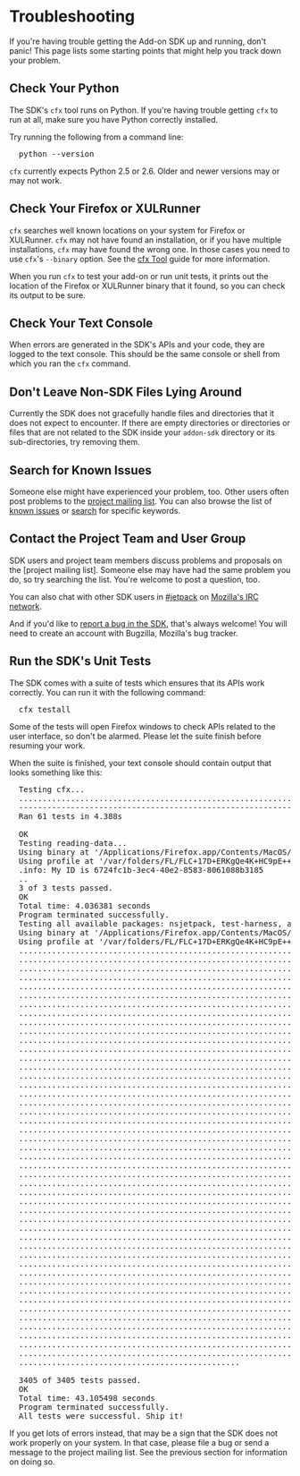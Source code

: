 # Troubleshooting #

If you're having trouble getting the Add-on SDK up and running, don't panic!
This page lists some starting points that might help you track down your
problem.


Check Your Python
-----------------

The SDK's `cfx` tool runs on Python.  If you're having trouble getting `cfx` to
run at all, make sure you have Python correctly installed.

Try running the following from a command line:

<pre>
  python --version
</pre>

`cfx` currently expects Python 2.5 or 2.6.  Older and newer versions may or may
not work.


Check Your Firefox or XULRunner
-------------------------------

`cfx` searches well known locations on your system for Firefox or XULRunner.
`cfx` may not have found an installation, or if you have multiple installations,
`cfx` may have found the wrong one.  In those cases you need to use `cfx`'s
`--binary` option.  See the [cfx Tool] guide for more information.

When you run `cfx` to test your add-on or run unit tests, it prints out the
location of the Firefox or XULRunner binary that it found, so you can check its
output to be sure.

[cfx Tool]: dev-guide/addon-development/cfx-tool.html


Check Your Text Console
-----------------------

When errors are generated in the SDK's APIs and your code, they are logged to
the text console.  This should be the same console or shell from which you ran
the `cfx` command.


Don't Leave Non-SDK Files Lying Around
------------------------------------------

Currently the SDK does not gracefully handle files and directories that it does
not expect to encounter.  If there are empty directories or directories or files
that are not related to the SDK inside your `addon-sdk` directory or its
sub-directories, try removing them.


Search for Known Issues
-----------------------

Someone else might have experienced your problem, too.  Other users often post
problems to the [project mailing list][jetpack-list].  You can also browse the
list of [known issues][bugzilla-known] or [search][bugzilla-search] for
specific keywords.

[bugzilla-known]: https://bugzilla.mozilla.org/buglist.cgi?order=Bug%20Number&resolution=---&resolution=DUPLICATE&query_format=advanced&product=Add-on%20SDK

[bugzilla-search]: https://bugzilla.mozilla.org/query.cgi?format=advanced&product=Add-on%20SDK


Contact the Project Team and User Group
---------------------------------------

SDK users and project team members discuss problems and proposals on the
[project mailing list].  Someone else may have had the same problem you do, so
try searching the list.  You're welcome to post a question, too.

You can also chat with other SDK users in [#jetpack][#jetpack] on
[Mozilla's IRC network][IRC].

And if you'd like to [report a bug in the SDK][bugzilla-report], that's always
welcome!  You will need to create an account with Bugzilla, Mozilla's bug
tracker.

[jetpack-list]: http://groups.google.com/group/mozilla-labs-jetpack/topics

[#jetpack]:http://mibbit.com/?channel=%23jetpack&server=irc.mozilla.org

[IRC]: http://irc.mozilla.org/

[bugzilla-report]: https://bugzilla.mozilla.org/enter_bug.cgi?product=Add-on%20SDK&component=General


Run the SDK's Unit Tests
------------------------

The SDK comes with a suite of tests which ensures that its APIs work correctly.
You can run it with the following command:

<pre>
  cfx testall
</pre>

Some of the tests will open Firefox windows to check APIs related to the user
interface, so don't be alarmed.  Please let the suite finish before resuming
your work.

When the suite is finished, your text console should contain output that looks
something like this:

<pre>
  Testing cfx...
  .............................................................
  ----------------------------------------------------------------------
  Ran 61 tests in 4.388s

  OK
  Testing reading-data...
  Using binary at '/Applications/Firefox.app/Contents/MacOS/firefox-bin'.
  Using profile at '/var/folders/FL/FLC+17D+ERKgQe4K+HC9pE+++TI/-Tmp-/tmpu26K_5.mozrunner'.
  .info: My ID is 6724fc1b-3ec4-40e2-8583-8061088b3185
  ..
  3 of 3 tests passed.
  OK
  Total time: 4.036381 seconds
  Program terminated successfully.
  Testing all available packages: nsjetpack, test-harness, api-utils, development-mode.
  Using binary at '/Applications/Firefox.app/Contents/MacOS/firefox-bin'.
  Using profile at '/var/folders/FL/FLC+17D+ERKgQe4K+HC9pE+++TI/-Tmp-/tmp-dzeaA.mozrunner'.
  .........................................................................
  .........................................................................
  .........................................................................
  .........................................................................
  .........................................................................
  .........................................................................
  .........................................................................
  .........................................................................
  .........................................................................
  .........................................................................
  .........................................................................
  .........................................................................
  .........................................................................
  .........................................................................
  .........................................................................
  .........................................................................
  .........................................................................
  .........................................................................
  .........................................................................
  .........................................................................
  .........................................................................
  .........................................................................
  .........................................................................
  .........................................................................
  .........................................................................
  .........................................................................
  .........................................................................
  .........................................................................
  .........................................................................
  .........................................................................
  .........................................................................
  .........................................................................
  .........................................................................
  .........................................................................
  .........................................................................
  .........................................................................
  .........................................................................
  .........................................................................
  .........................................................................
  .........................................................................
  .........................................................................
  .........................................................................
  .........................................................................
  .........................................................................
  .........................................................................
  .........................................................................
  ...............................................

  3405 of 3405 tests passed.
  OK
  Total time: 43.105498 seconds
  Program terminated successfully.
  All tests were successful. Ship it!
</pre>

If you get lots of errors instead, that may be a sign that the SDK does not work
properly on your system.  In that case, please file a bug or send a message to
the project mailing list.  See the previous section for information on doing so.
